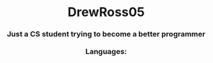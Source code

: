 
<h1 align="center">DrewRoss05</h1>
<h3 align="center">Just a CS student trying to become a better programmer<br><br>Languages:</h3>
